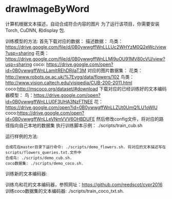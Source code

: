 # drawImageByWord
计算机根据文本描述，自动合成符合内容的图片
为了运行该项目，你需要安装 Torch, CuDNN, 和display 包.

训练模型的方法:
    首先下载对应的数据：
    描述数据：
    鸟类： https://drive.google.com/file/d/0B0ywwgffWnLLLUc2WHYzM0Q2eWc/view?usp=sharing
    花类： https://drive.google.com/file/d/0B0ywwgffWnLLMl9uOU91MV80cVU/view?usp=sharing
    coco: https://drive.google.com/open?id=0B0ywwgffWnLLamltREhDRjlaT3M
    对应的图片数据集：
    花类：http://www.robots.ox.ac.uk/%7Evgg/data/flowers/102
    鸟类：http://www.vision.caltech.edu/visipedia/CUB-200-2011.html
    coco:http://mscoco.org/dataset/#download
    下载对应的已经训练好的文本编码器模型：
    鸟：https://drive.google.com/open?id=0B0ywwgffWnLLU0F3UHA3NzFTNEE
    花：https://drive.google.com/open?id=0B0ywwgffWnLLZUt0UmQ1LU1oWlU
    coco:https://drive.google.com/open?id=0B0ywwgffWnLLeVNmVVV6OHBDUFE
然后修改config文件，将对应的路径指向自己本地的数据集
执行训练脚本示例： ./scripts/train_cub.sh

运行样例的方法:

    合成花在master目录下运行命令: ./scripts/demo_flowers.sh. 将对应的文本描述写在 scripts/flowers_queries.txt.文件中
    合成鸟: ./scripts/demo_cub.sh.
    coco数据集: ./scripts/demo_coco.sh.
    
训练新的文本编码器:

   训练鸟和花的文本编码器，参照网址：https://github.com/reedscot/cvpr2016
   训练coco数据集的文本编码器: ./scripts/train_coco_txt.sh.
